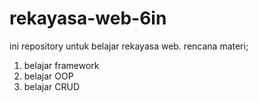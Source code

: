 # rekayasa-web-6in
ini repository untuk belajar rekayasa web. rencana materi;
1) belajar framework
2) belajar OOP
3) belajar CRUD
